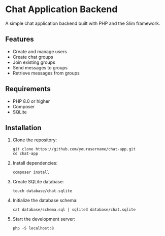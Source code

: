 # Chat Application Backend

A simple chat application backend built with PHP and the Slim framework.

## Features

- Create and manage users
- Create chat groups
- Join existing groups
- Send messages to groups
- Retrieve messages from groups

## Requirements

- PHP 8.0 or higher
- Composer
- SQLite

## Installation

1. Clone the repository:
   ```
   git clone https://github.com/yourusername/chat-app.git
   cd chat-app
   ```

2. Install dependencies:
   ```
   composer install
   ```

3. Create SQLite database:
   ```
   touch database/chat.sqlite
   ```

4. Initialize the database schema:
   ```
   cat database/schema.sql | sqlite3 database/chat.sqlite
   ```

5. Start the development server:
   ```
   php -S localhost:8